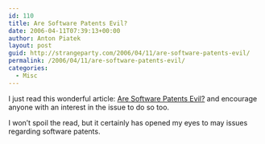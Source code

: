 ```yaml
---
id: 110
title: Are Software Patents Evil?
date: 2006-04-11T07:39:13+00:00
author: Anton Piatek
layout: post
guid: http://strangeparty.com/2006/04/11/are-software-patents-evil/
permalink: /2006/04/11/are-software-patents-evil/
categories:
  - Misc
---
```

I just read this wonderful article: [Are Software Patents Evil?](http://www.paulgraham.com/softwarepatents.html) and encourage anyone with an interest in the issue to do so too.

I won&#8217;t spoil the read, but it certainly has opened my eyes to may issues regarding software patents.